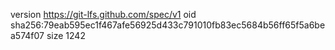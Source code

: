 version https://git-lfs.github.com/spec/v1
oid sha256:79eab595ec1f467afe56925d433c791010fb83ec5684b56ff65f5a6bea574f07
size 1242
